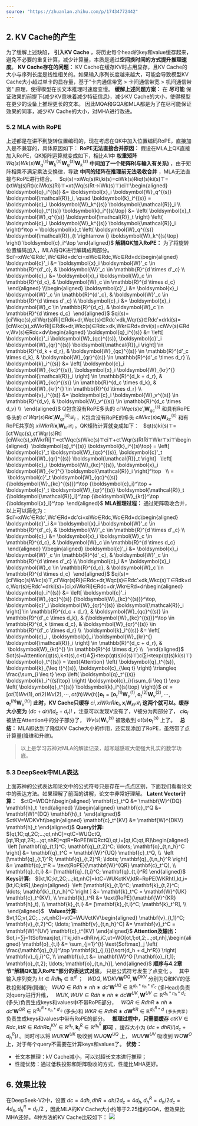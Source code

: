 ```yaml
---
source: "https://zhuanlan.zhihu.com/p/17434772442"
---
```

## 2\. KV Cache的产生
为了缓解上述缺陷， **引入KV Cache** ，将历史每个head的key和value缓存起来，避免不必要的重复计算，减少计算量，本质是通过**空间换时间的方式提升推理速度**。
**KV Cache存在的问题：** KV Cache在缓存KV时占用显存，且KV Cache的大小与序列长度是线性相关的。如果输入序列长度越来越大，可能会导致模型KV Cache大小超过单卡的显存量，基于"卡内通信带宽 > 卡间通信带宽 > 机间通信带宽" 原理，使得模型在长文本推理时速度变慢。
**缓解上述问题方案：** 在 **尽可能** 保证效果的前提下(减少KV意味着减少特征信息)，减少KV Cache的大小，使得模型在更少的设备上推理更长的文本。
因此MQA和GQA和MLA都是为了在尽可能保证效果的同事，减少KV Cache的大小，对MHA进行改进。
### 5.2 MLA with RoPE
上述都是在讲不到旋转位置编码的，现在考虑在QK中加入位置编码RoPE，直接加入是不兼容的，具体原因如下：
**RoPE无法直接合并原因：**
假设在MLA上QK直接加入RoPE，QK矩阵运算就变成如下，相比4.1中 **权重矩阵** $Wq(s)Wk(s)\boldsymbol{W}_q^{(s)} \boldsymbol{W}_k^{(s)}\boldsymbol{W}_q^{(s)} \boldsymbol{W}_k^{(s)}$ **中间加了一个矩阵R(与输入有关系)** ，由于矩阵相乘不满足乘法交换律，导致 **中间的矩阵在推理前无法吸收合并** ，MLA无法直接与RoPE进行结合。  
$qi(s)=xiWq(s)Ri,ki(s)=ciWk(s)Riqt(s)ki(s)⊤=(xtWq(s)Rt)(ciWk(s)Ri)⊤=xt(Wq(s)Rt→iWk(s)⊤)ci⊤\begin{aligned} \boldsymbol{q}_i^{(s)} &= \boldsymbol{x}_i \boldsymbol{W}_q^{(s)} \boldsymbol{\mathcal{R}}_i, \quad \boldsymbol{k}_i^{(s)} = \boldsymbol{c}_i \boldsymbol{W}_k^{(s)} \boldsymbol{\mathcal{R}}_i \\ \boldsymbol{q}_t^{(s)} \boldsymbol{k}_i^{(s)\top} &= \left( \boldsymbol{x}_t \boldsymbol{W}_q^{(s)} \boldsymbol{\mathcal{R}}_t \right) \left( \boldsymbol{c}_i \boldsymbol{W}_k^{(s)} \boldsymbol{\mathcal{R}}_i \right)^\top = \boldsymbol{x}_t \left( \boldsymbol{W}_q^{(s)} \boldsymbol{\mathcal{R}}_{t \rightarrow i} \boldsymbol{W}_k^{(s)\top} \right) \boldsymbol{c}_i^\top \end{aligned}$ **解耦QK加入RoPE：**
为了将旋转位置编码加入，MLA将QK进行解耦成两部分。  
$ci′=xiWc′∈Rdc′,Wc′∈Rd×dc′ci=xiWc∈Rdc,Wc∈Rd×dc\begin{aligned} \boldsymbol{c}'_i &= \boldsymbol{x}_i \boldsymbol{W}'_c \in \mathbb{R}^{d'_c}, & \boldsymbol{W}'_c \in \mathbb{R}^{d \times d'_c} \\ \boldsymbol{c}_i &= \boldsymbol{x}_i \boldsymbol{W}_c \in \mathbb{R}^{d_c}, & \boldsymbol{W}_c \in \mathbb{R}^{d \times d_c}  \end{aligned} \\\begin{aligned} \boldsymbol{c}'_i &= \boldsymbol{x}_i \boldsymbol{W}'_c \in \mathbb{R}^{d'_c}, & \boldsymbol{W}'_c \in \mathbb{R}^{d \times d'_c} \\ \boldsymbol{c}_i &= \boldsymbol{x}_i \boldsymbol{W}_c \in \mathbb{R}^{d_c}, & \boldsymbol{W}_c \in \mathbb{R}^{d \times d_c}  \end{aligned}$ $qi(s)=[ci′Wqc(s),ci′Wqr(s)Ri]∈Rdk+dr,Wqc(s)∈Rdc′×dk,Wqr(s)∈Rdc′×drki(s)=[ciWkc(s),xiWkrRi]∈Rdk+dr,Wkc(s)∈Rdc×dk,Wkr∈Rd×drvi(s)=ciWv(s)∈Rdv,Wv(s)∈Rdc×dv\begin{aligned} \boldsymbol{q}_i^{(s)} &= \left[ \boldsymbol{c}'_i \boldsymbol{W}_{qc}^{(s)}, \boldsymbol{c}'_i \boldsymbol{W}_{qr}^{(s)} \boldsymbol{\mathcal{R}}_i \right] \in \mathbb{R}^{d_k + d_r}, & \boldsymbol{W}_{qc}^{(s)} \in \mathbb{R}^{d'_c \times d_k}, & \boldsymbol{W}_{qr}^{(s)} \in \mathbb{R}^{d'_c \times d_r} \\ \boldsymbol{k}_i^{(s)} &= \left[ \boldsymbol{c}_i \boldsymbol{W}_{kc}^{(s)}, \boldsymbol{x}_i \boldsymbol{W}_{kr}^{} \boldsymbol{\mathcal{R}}_i \right] \in \mathbb{R}^{d_k + d_r}, & \boldsymbol{W}_{kc}^{(s)} \in \mathbb{R}^{d_c \times d_k}, & \boldsymbol{W}_{kr}^{} \in \mathbb{R}^{d \times d_r} \\ \boldsymbol{v}_i^{(s)} &= \boldsymbol{c}_i \boldsymbol{W}_v^{(s)} \in \mathbb{R}^{d_v}, & \boldsymbol{W}_v^{(s)} \in \mathbb{R}^{d_c \times d_v} \\  \end{aligned}$ Q包含没有RoPE多头的 $ci′Wqc(s)\boldsymbol{c}'_i \boldsymbol{W}_{qc}^{(s)}$ 和具有RoPE多头的 $ci′Wqr(s)Ri\boldsymbol{c}'_i \boldsymbol{W}_{qr}^{(s)} \boldsymbol{\mathcal{R}}_i$ ，K包含没有RoPE的多头 $ciWkc(s)\boldsymbol{c}_i \boldsymbol{W}_{kc}^{(s)}$ 和有RoPE共享的 $xiWkrRi\boldsymbol{x}_i \boldsymbol{W}_{kr}^{} \boldsymbol{\mathcal{R}}_i$ 。QK矩阵计算就变成如下：  
$qt(s)ki(s)⊤=[ct′Wqc(s),ct′Wqr(s)Rt][ciWkc(s),xiWkrRi]⊤=ct′Wqc(s)Wkc(s)⊤ci⊤+ct′Wqr(s)RtRi⊤Wkr⊤xi⊤\begin{aligned}  \boldsymbol{q}_t^{(s)} \boldsymbol{k}_i^{(s)\top} = \left[ \boldsymbol{c}'_t \boldsymbol{W}_{qc}^{(s)}, \boldsymbol{c}'_t \boldsymbol{W}_{qr}^{(s)} \boldsymbol{\mathcal{R}}_t \right]   \left[ \boldsymbol{c}_i \boldsymbol{W}_{kc}^{(s)}, \boldsymbol{x}_i \boldsymbol{W}_{kr}^{} \boldsymbol{\mathcal{R}}_i \right]^\top   \\ =  \boldsymbol{c}'_t \boldsymbol{W}_{qc}^{(s)} {\boldsymbol{W}_{kc}^{(s)}}^\top {\boldsymbol{c}_i}^\top + \boldsymbol{c}'_t \boldsymbol{W}_{qr}^{(s)} \boldsymbol{\mathcal{R}}_t {\boldsymbol{\mathcal{R}}_i}^\top {\boldsymbol{W}_{kr}}^\top {\boldsymbol{x}_i}^\top  \end{aligned}$ **MLA推理过程：**
通过矩阵吸收合并，以上可以简化为：
$ci′=xiWc′∈Rdc′,Wc′∈Rd×dc′ci=xiWc∈Rdc,Wc∈Rd×dc\begin{aligned} \boldsymbol{c}'_i &= \boldsymbol{x}_i \boldsymbol{W}'_c \in \mathbb{R}^{d'_c}, & \boldsymbol{W}'_c \in \mathbb{R}^{d \times d'_c} \\ \boldsymbol{c}_i &= \boldsymbol{x}_i \boldsymbol{W}_c \in \mathbb{R}^{d_c}, & \boldsymbol{W}_c \in \mathbb{R}^{d \times d_c}  \end{aligned} \\\begin{aligned} \boldsymbol{c}'_i &= \boldsymbol{x}_i \boldsymbol{W}'_c \in \mathbb{R}^{d'_c}, & \boldsymbol{W}'_c \in \mathbb{R}^{d \times d'_c} \\ \boldsymbol{c}_i &= \boldsymbol{x}_i \boldsymbol{W}_c \in \mathbb{R}^{d_c}, & \boldsymbol{W}_c \in \mathbb{R}^{d \times d_c}  \end{aligned}$ $qi(s)=[ci′Wqc(s)Wkc(s)⊤,ci′Wqr(s)Ri]∈Rdc+dr,Wqc(s)∈Rdc′×dk,Wkc(s)⊤∈Rdk×dc,Wqr(s)∈Rdc′×drki(s)=[ci,xiWkrRi]∈Rdc+dr,Wkr∈Rd×dr\begin{aligned} \boldsymbol{q}_i^{(s)} &= \left[ \boldsymbol{c}'_i \boldsymbol{W}_{qc}^{(s)} {\boldsymbol{W}_{kc}^{(s)}}^\top, \boldsymbol{c}'_i \boldsymbol{W}_{qr}^{(s)} \boldsymbol{\mathcal{R}}_i \right] \in \mathbb{R}^{d_c + d_r}, & \boldsymbol{W}_{qc}^{(s)} \in \mathbb{R}^{d'_c \times d_k}, & {\boldsymbol{W}_{kc}^{(s)}}^\top \in \mathbb{R}^{d_k \times d_c}, & \boldsymbol{W}_{qr}^{(s)} \in \mathbb{R}^{d'_c \times d_r} \\  \boldsymbol{k}_i^{(s)} &= \left[ \boldsymbol{c}_i , \boldsymbol{x}_i \boldsymbol{W}_{kr}^{} \boldsymbol{\mathcal{R}}_i \right] \in \mathbb{R}^{d_c + d_r}, &  \boldsymbol{W}_{kr}^{} \in \mathbb{R}^{d \times d_r} \\   \end{aligned}$ $ot(s)=Attention(qt(s),k≤t(s),c≤t)≜∑i≤texp⁡(qt(s)ki(s)⊤)ci∑i≤texp⁡(qt(s)ki(s)⊤)\boldsymbol{o}_t^{(s)} = \text{Attention} \left( \boldsymbol{q}_t^{(s)}, \boldsymbol{k}_{\leq t}^{(s)}, \boldsymbol{c}_{\leq t} \right) \triangleq \frac{\sum_{i \leq t} \exp \left( \boldsymbol{q}_t^{(s)} \boldsymbol{k}_i^{(s)\top} \right) \boldsymbol{c}_i}{\sum_{i \leq t} \exp \left( \boldsymbol{q}_t^{(s)} \boldsymbol{k}_i^{(s)\top} \right)}$ $ot=[ot(1)Wv(1),ot(2)Wv(2),⋯,ot(h)Wv(h)]\boldsymbol{o}_t = \left[ \boldsymbol{o}_t^{(1)} \boldsymbol{W}_v^{(1)}, \boldsymbol{o}_t^{(2)} \boldsymbol{W}_v^{(2)}, \cdots, \boldsymbol{o}_t^{(h)} \boldsymbol{W}_v^{(h)} \right]$ **此时，KV Cache只缓存** $ci,xiWkrRi\boldsymbol{c}_i , \boldsymbol{x}_i \boldsymbol{W}_{kr}^{} \boldsymbol{\mathcal{R}}_i$ **这两个就可以。缓存大小变为** $(dc+dr)l(d_c+d_r)l$ ，注意可以发现V没有了，V被分为两部分了， $ci\boldsymbol{c}_i$ 被放在Attention中的分子部分了， $Wv(s)\boldsymbol{W}_v^{(s)}$ 被吸收到 $ot(s)\boldsymbol{o}_t^{(s)}$ 上了。  
**总结：** MLA即达到了降低KV Cache大小的作用，还实现添加了RoPE，虽然带了点计算量(降维和升维)。
> 以上是学习苏神对MLA的解读记录，越写越感叹大佬强大扎实的数学功底。
### 5.3 DeepSeek中MLA表达
上面苏神的公式表达和论文中的公式符号只是存在一点点区别，下面我们看看论文中的表达方法。如果理解了前面的讲解，论文中非常好理解。
**Latent Vector计算：**  
$ctQ=WDQht\begin{aligned} \mathbf{c}_t^Q &= \mathbf{W}^{DQ} \mathbf{h}_t  \end{aligned} \\\begin{aligned} \mathbf{c}_t^Q &= \mathbf{W}^{DQ} \mathbf{h}_t  \end{aligned}$ $ctKV=WDKVht\begin{aligned} \mathbf{c}_t^{KV} &= \mathbf{W}^{DKV} \mathbf{h}_t \end{aligned}$ **Query计算:**  
$[qt,1C;qt,2C;…;qt,nhC]=qtC=WUQctQ,[qt,1R;qt,2R;…;qt,nhR]=qtR=RoPE(WQRctQ),qt,i=[qt,iC;qt,iR]\begin{aligned}  \left [\mathbf{q}_{t,1}^C; \mathbf{q}_{t,2}^C; \ldots; \mathbf{q}_{t,n_h}^C \right] &= \mathbf{q}_t^C = \mathbf{W}^{UQ} \mathbf{c}_t^Q, \\  \left [\mathbf{q}_{t,1}^R; \mathbf{q}_{t,2}^R; \ldots; \mathbf{q}_{t,n_h}^R \right] &= \mathbf{q}_t^R = \text{RoPE}(\mathbf{W}^{QR} \mathbf{c}_t^Q), \\ \mathbf{q}_{t,i} &= [\mathbf{q}_{t,i}^C; \mathbf{q}_{t,i}^R] \end{aligned}$ **Keys计算:**  
$[kt,1C;kt,2C;…;kt,nhC]=ktC=WUKctKV,ktR=RoPE(WKRht),kt,i=[kt,iC;ktR],\begin{aligned}  \left [\mathbf{k}_{t,1}^C; \mathbf{k}_{t,2}^C; \ldots; \mathbf{k}_{t,n_h}^C \right ] &= \mathbf{k}_t^C = \mathbf{W}^{UK} \mathbf{c}_t^{KV}, \\ \mathbf{k}_t^R &= \text{RoPE}(\mathbf{W}^{KR} \mathbf{h}_t), \\ \mathbf{k}_{t,i} &= [\mathbf{k}_{t,i}^C; \mathbf{k}_t^R], \\  \end{aligned}$  
**Values计算:**  
$vt,1C;vt,2C;…;vt,nhC]=vtC=WUVctKV\begin{aligned} \mathbf{v}_{t,1}^C; \mathbf{v}_{t,2}^C; \ldots; \mathbf{v}_{t,n_h}^C] &= \mathbf{v}_t^C = \mathbf{W}^{UV} \mathbf{c}_t^{KV} \end{aligned}$ **Attention及输出：**  
$ot,i=∑j=1tSoftmaxj(qt,i⊤kj,idh+dhR)vj,iC,ut=WO[ot,1;ot,2;…;ot,nh],\begin{aligned} \mathbf{o}_{t,i} &= \sum_{j=1}^{t} \text{Softmax}_j \left( \frac{\mathbf{q}_{t,i}^\top \mathbf{k}_{j,i}}{\sqrt{d_h + d_h^R}} \right) \mathbf{v}_{j,i}^C, \\ \mathbf{u}_t &= \mathbf{W}^O [\mathbf{o}_{t,1}; \mathbf{o}_{t,2}; \ldots; \mathbf{o}_{t,n_h}], \end{aligned}$ **顺序与4.2章节"解耦QK加入RoPE"部分的表达式对应，** 只是公式符号发生了点变化 **。**  
其中输入序列变为 $ht∈Rd\mathbf{h}_t \in \mathbb{R}^{d}$ ；  
$WDQ,WDKV\mathbf{W}^{DQ},\mathbf{W}^{DKV}$ 分别为Q和KV的低秩投影矩阵(降维);  
$WUQ∈Rdh∗nh∗dc′\mathbf{W}^{UQ} \in \mathbb{R}^{d_h*n_h*d'_c}$ (多Head)负责对query进行升维，  
$WUK,WUV∈Rdh∗nh∗dc\mathbf{W}^{UK}, \mathbf{W}^{UV}\in \mathbb{R}^{d_h*n_h*d_c}$ (多头)负责生成keys和values中不带RoPE部分，  
$WQR∈RdhR∗nh∗dc′\mathbf{W}^{QR} \in \mathbb{R}^{d^{R}_{h} * n_h*d'_c}$ (多头)和 $WKR∈RdhR∗d\mathbf{W}^{KR} \in \mathbb{R}^{d^{R}_{h} * d}$ `(多头共享)` 负责生成keys和values中带有RoPE的部分。  
**推理过程中，只需要缓存** $ctKV∈Rdc,ktR∈RdhR\mathbf{c}_t^{KV} \in \mathbb{R}^{d_c},\mathbf{k}_t^R \in \mathbb{R}^{d^{R}_h}$ **即可** ，缓存大小为 $(dc+dhR)l(d_c + d^{R}_h)l$ 。同时可以将 $WUK\mathbf{W}^{UK}$ 吸收到 $WUQ\mathbf{W}^{UQ}$ 上， $WUV\mathbf{W}^{UV}$ 吸收到 $WO\mathbf{W}^{O}$ 上，对于每个query不需要在计算keys和values了。
**优势：**
- 长文本推理：kV Cache减小，可以对超长文本进行推理；
- 性能优势：通过低秩投影和矩阵吸收的方式，性能比MHA更好。
## 6\. 效果比较
在DeepSeek-V2中，设置 $dc=4dh,dhR=dh/2d_c=4d_h, d^{R}_h=d_h /2d_c=4d_h, d^{R}_h=d_h /2$ ，因此MLA的KV Cache大小约等于2.25组的GQA，但效果比MHA还好。4种方法的KV Cache比较如下：
![](https://pica.zhimg.com/v2-d430566c2808a14252515aff17852d14_1440w.jpg)
